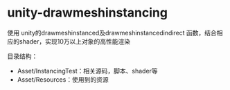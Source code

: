 # unity-drawmeshinstancing

使用 unity的drawmeshinstanced及drawmeshinstancedindirect 函数，结合相应的shader，实现10万以上对象的高性能渲染


目录结构：
- Asset/InstancingTest：相关源码，脚本、shader等
- Asset/Resources：使用到的资源
